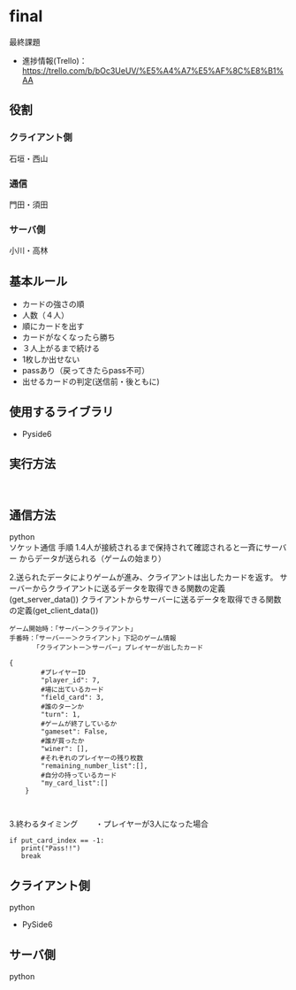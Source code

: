 # final
最終課題
- 進捗情報(Trello)：https://trello.com/b/bOc3UeUV/%E5%A4%A7%E5%AF%8C%E8%B1%AA
## 役割
### クライアント側
石垣・西山
### 通信
門田・須田
### サーバ側
小川・高林

## 基本ルール
- カードの強さの順
- 人数（４人）  
- 順にカードを出す  
- カードがなくなったら勝ち  
- ３人上がるまで続ける  
- 1枚しか出せない  
- passあり（戻ってきたらpass不可）  
- 出せるカードの判定(送信前・後ともに)

## 使用するライブラリ
- Pyside6

## 実行方法
<pre>

</pre>

## 通信方法
python  
ソケット通信
手順
1.4人が接続されるまで保持されて確認されると一斉にサーバー
からデータが送られる（ゲームの始まり）

2.送られたデータによりゲームが進み、クライアントは出したカードを返す。
  サーバーからクライアントに送るデータを取得できる関数の定義(get_server_data())
  クライアントからサーバーに送るデータを取得できる関数の定義(get_client_data())
```
ゲーム開始時：「サーバー＞クライアント」
手番時：「サーバーー＞クライアント」下記のゲーム情報
      「クライアントー＞サーバー」プレイヤーが出したカード

{
        #プレイヤーID
        "player_id": 7,
        #場に出ているカード
        "field_card": 3,
        #誰のターンか
        "turn": 1,
        #ゲームが終了しているか
        "gameset": False,
        #誰が買ったか
        "winer": [],
        #それぞれのプレイヤーの残り枚数
        "remaining_number_list":[],
        #自分の持っているカード
        "my_card_list":[]
    } 
    
    
```
3.終わるタイミング　　
・プレイヤーが3人になった場合
```
if put_card_index == -1:
   print("Pass!!")
   break
```


## クライアント側
python
- PySide6

## サーバ側
python
